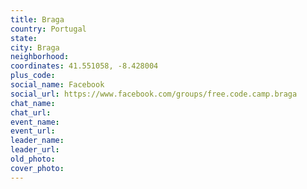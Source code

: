 ```yaml
---
title: Braga
country: Portugal
state: 
city: Braga
neighborhood: 
coordinates: 41.551058, -8.428004
plus_code:
social_name: Facebook
social_url: https://www.facebook.com/groups/free.code.camp.braga
chat_name:
chat_url:
event_name:
event_url:
leader_name:
leader_url:
old_photo: 
cover_photo:
---
```


